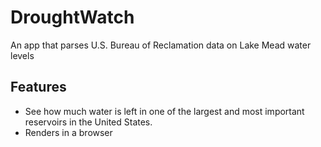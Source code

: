 # DroughtWatch
An app that parses U.S. Bureau of Reclamation data on Lake Mead water levels

## Features
- See how much water is left in one of the largest and most important reservoirs in the United States. 
- Renders in a browser